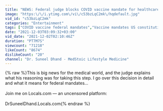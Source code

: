 ```yaml
---
title: "NEWS: Federal judge blocks COVID vaccine mandate for healthcare workers in USA"
image: "https:\/\/i.ytimg.com\/vi\/c53bzLqC2mk\/hqdefault.jpg"
vid_id: "c53bzLqC2mk"
categories: "Entertainment"
tags: ["COVID vaccine federal mandates","Vaccine mandates US constitution","COVID vaccine USA mandates"]
date: "2021-12-03T03:09:32+03:00"
vid_date: "2021-12-02T02:10:46Z"
duration: "PT7M7S"
viewcount: "71218"
likeCount: "8674"
dislikeCount: "20"
channel: "Dr. Suneel Dhand - MedStoic Lifestyle Medicine"
---
```

{% raw %}This is big news for the medical world, and the judge explains what his reasoning was for taking this step. I go over this decision in detail and what it means for federal mandates…<br /><br />Join me on Locals.com — an uncensored platform:<br /><br />DrSuneelDhand.Locals.com{% endraw %}

